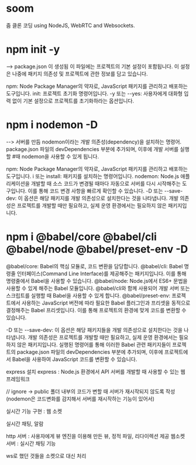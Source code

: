 # soom
줌 클론 코딩 
using NodeJS, WebRTC and Websockets.

# npm init -y 
--> package.json 이 생성됨 이 파일에는 프로젝트의 기본 설정이 포함됩니다. 이 설정은 나중에 패키지 의존성 및 프로젝트에 관한 정보를 담고 있습니다.

npm: Node Package Manager의 약자로, JavaScript 패키지를 관리하고 배포하는 도구입니다.
init: 프로젝트 초기화 명령어입니다.
-y 또는 --yes: 사용자에게 대화형 입력 없이 기본 설정으로 프로젝트를 초기화하라는 옵션입니다.




# npm i nodemon -D 
--> 서버를 만듬 nodemon이라는 개발 의존성(dependency)을 설치하는 명령어. package.json 파일의 devDependencies 부분에 추가되며, 이후에 개발 서버를 실행할 #때 nodemon을 사용할 수 있게 됩니다.

npm: Node Package Manager의 약자로, JavaScript 패키지를 관리하고 배포하는 도구입니다.
i 또는 install: 패키지를 설치하는 명령어입니다.
nodemon: Node.js 애플리케이션을 개발할 때 소스 코드가 변경될 때마다 자동으로 서버를 다시 시작해주는 도구입니다. 이를 통해 코드 변경 사항을 빠르게 확인할 수 있습니다.
-D 또는 --save-dev: 이 옵션은 해당 패키지를 개발 의존성으로 설치한다는 것을 나타냅니다. 개발 의존성은 프로젝트를 개발할 때만 필요하고, 실제 운영 환경에서는 필요하지 않은 패키지입니다.

# npm i @babel/core @babel/cli @babel/node @babel/preset-env -D

@babel/core: Babel의 핵심 모듈로, 코드 변환을 담당합니다.
@babel/cli: Babel 명령줄 인터페이스(Command Line Interface)를 제공해주는 패키지입니다. 이를 통해 명령줄에서 Babel을 사용할 수 있습니다.
@babel/node: Node.js에서 ES6+ 문법을 사용할 수 있게 해주는 Babel 모듈입니다. @babel/cli와 함께 사용되어 개발 서버 또는 스크립트를 실행할 때 Babel을 사용할 수 있게 합니다.
@babel/preset-env: 프로젝트에서 사용하는 JavaScript 버전에 따라 필요한 Babel 플러그인과 프리셋을 동적으로 결정해주는 Babel 프리셋입니다. 이를 통해 프로젝트의 환경에 맞게 코드를 변환할 수 있습니다.

-D 또는 --save-dev: 이 옵션은 해당 패키지들을 개발 의존성으로 설치한다는 것을 나타냅니다. 개발 의존성은 프로젝트를 개발할 때만 필요하고, 실제 운영 환경에서는 필요하지 않은 패키지입니다.
실행된 명령어를 통해 이러한 Babel 관련 패키지들이 프로젝트의 package.json 파일의 devDependencies 부분에 추가되며, 이후에 프로젝트에서 Babel을 사용하여 JavaScript 코드를 변환할 수 있습니다. 


express 설치 
express : Node.js 환경에서 API 서버를 개발할 때 사용할 수 있는 웹 프레임워크

// ignore  -> public 폴더 내부의 코드가 변할 때 서버가 재시작되지 않도록 작성 (nodemon은 코드변화를 감지해서 서버를 재시작하는 기능이 있어서)

실시간 기능 구현 : 웹 소켓

실시간 채팅, 알람

http 서버 : 사용자에게 뷰 엔진을 이용해 만든 뷰, 정적 파일, 리다이렉션 제공
웹소켓 서버 : 실시간 채팅 기능

ws로 했던 것들을 소켓으로 대신 처리


